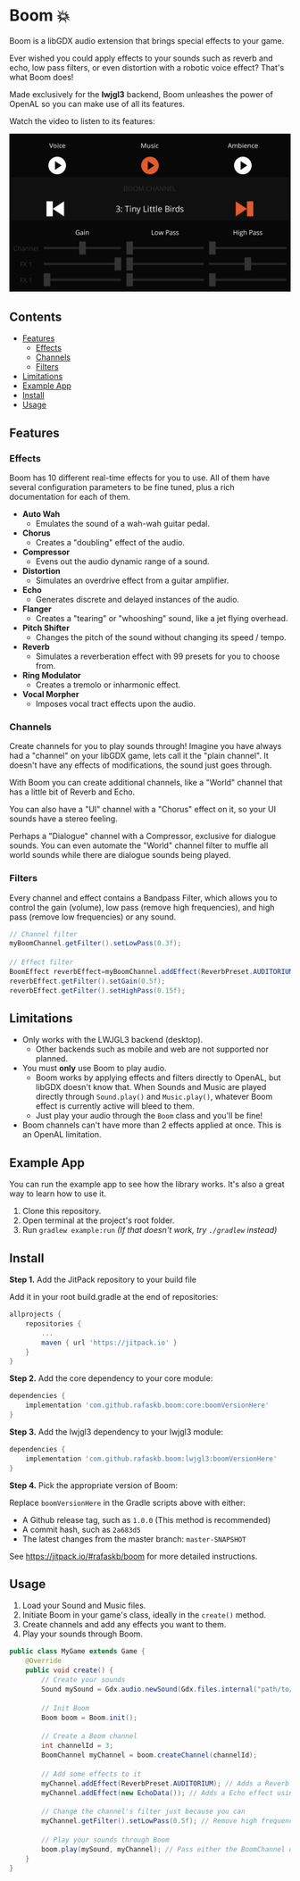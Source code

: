 # Boom 💥

Boom is a libGDX audio extension that brings special effects to your game.

Ever wished you could apply effects to your sounds such as reverb and echo, low pass filters, or even distortion with a robotic voice effect? That's what Boom does!

Made exclusively for the **lwjgl3** backend, Boom unleashes the power of OpenAL so you can make use of all its features.

Watch the video to listen to its features:

[![Boom Example](media/video_preview.png)](https://youtu.be/GJjAHdrO-5A "Boom Example")

## Contents

- [Features](#features)
    - [Effects](#effects)
    - [Channels](#channels)
    - [Filters](#filters)
- [Limitations](#limitations)
- [Example App](#example-app)
- [Install](#install)
- [Usage](#usage)

## Features

### Effects

Boom has 10 different real-time effects for you to use. All of them have several configuration parameters to be fine tuned, plus a rich documentation for each of them.

- **Auto Wah**
    - Emulates the sound of a wah-wah guitar pedal.
- **Chorus**
    - Creates a "doubling" effect of the audio.
- **Compressor**
    - Evens out the audio dynamic range of a sound.
- **Distortion**
    - Simulates an overdrive effect from a guitar amplifier.
- **Echo**
    - Generates discrete and delayed instances of the audio.
- **Flanger**
    - Creates a "tearing" or "whooshing" sound, like a jet flying overhead.
- **Pitch Shifter**
    - Changes the pitch of the sound without changing its speed / tempo.
- **Reverb**
    - Simulates a reverberation effect with 99 presets for you to choose from.
- **Ring Modulator**
    - Creates a tremolo or inharmonic effect.
- **Vocal Morpher**
    - Imposes vocal tract effects upon the audio.

### Channels

Create channels for you to play sounds through! Imagine you have always had a "channel" on your libGDX game, lets call it the "plain channel". It doesn't have any effects of modifications, the sound just goes through.

With Boom you can create additional channels, like a "World" channel that has a little bit of Reverb and Echo.

You can also have a "UI" channel with a "Chorus" effect on it, so your UI sounds have a stereo feeling.

Perhaps a "Dialogue" channel with a Compressor, exclusive for dialogue sounds. You can even automate the "World" channel filter to muffle all world sounds while there are dialogue sounds being played.

### Filters

Every channel and effect contains a Bandpass Filter, which allows you to control the gain (volume), low pass (remove high frequencies), and high pass (remove low frequencies) or any sound.

```java
// Channel filter
myBoomChannel.getFilter().setLowPass(0.3f);

// Effect filter
BoomEffect reverbEffect=myBoomChannel.addEffect(ReverbPreset.AUDITORIUM);
reverbEffect.getFilter().setGain(0.5f);
reverbEffect.getFilter().setHighPass(0.15f);
```

## Limitations

- Only works with the LWJGL3 backend (desktop).
  - Other backends such as mobile and web are not supported nor planned.
- You must **only** use Boom to play audio.
  - Boom works by applying effects and filters directly to OpenAL, but libGDX doesn't know that. When Sounds and Music are played directly through `Sound.play()` and `Music.play()`, whatever Boom effect is currently active will bleed to them.
  - Just play your audio through the `Boom` class and you'll be fine!
- Boom channels can't have more than 2 effects applied at once. This is an OpenAL limitation.

## Example App

You can run the example app to see how the library works. It's also a great way to learn how to use it.

1. Clone this repository.
2. Open terminal at the project's root folder.
3. Run `gradlew example:run` _(If that doesn't work, try `./gradlew` instead)_

## Install

**Step 1.** Add the JitPack repository to your build file

Add it in your root build.gradle at the end of repositories:

```groovy
allprojects {
    repositories {
        ...
        maven { url 'https://jitpack.io' }
    }
}
```

**Step 2.** Add the core dependency to your core module:

```groovy
dependencies {
    implementation 'com.github.rafaskb.boom:core:boomVersionHere'
}
```

**Step 3.** Add the lwjgl3 dependency to your lwjgl3 module:

```groovy
dependencies {
    implementation 'com.github.rafaskb.boom:lwjgl3:boomVersionHere'
}
```

**Step 4.** Pick the appropriate version of Boom:

Replace `boomVersionHere` in the Gradle scripts above with either:

- A Github release tag, such as `1.0.0` (This method is recommended)
- A commit hash, such as `2a683d5`
- The latest changes from the master branch: `master-SNAPSHOT`

See https://jitpack.io/#rafaskb/boom for more detailed instructions.

## Usage

1. Load your Sound and Music files.
2. Initiate Boom in your game's class, ideally in the `create()` method.
3. Create channels and add any effects you want to them.
4. Play your sounds through Boom.

```java
public class MyGame extends Game {
    @Override
    public void create() {
        // Create your sounds
        Sound mySound = Gdx.audio.newSound(Gdx.files.internal("path/to/sound.wav"));

        // Init Boom
        Boom boom = Boom.init();

        // Create a Boom channel
        int channelId = 3;
        BoomChannel myChannel = boom.createChannel(channelId);

        // Add some effects to it
        myChannel.addEffect(ReverbPreset.AUDITORIUM); // Adds a Reverb effect through a preset
        myChannel.addEffect(new EchoData()); // Adds a Echo effect using the default values

        // Change the channel's filter just because you can
        myChannel.getFilter().setLowPass(0.5f); // Remove high frequencies

        // Play your sounds through Boom
        boom.play(mySound, myChannel); // Pass either the BoomChannel object or just its ID
    }
}
```
